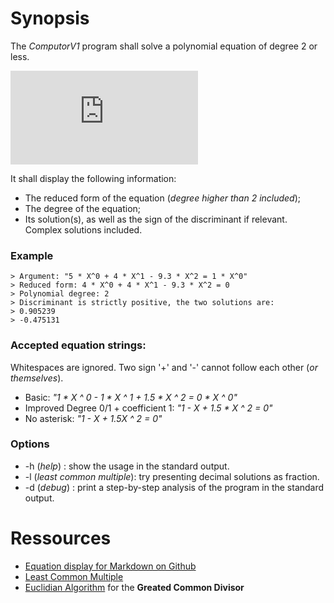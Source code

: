 # Synopsis

The *ComputorV1* program shall solve a polynomial equation of degree 2 or less.

![\Large P(X)=\sum_{i=0}^{n}\alpha_iX^n](https://latex.codecogs.com/gif.latex?P%28X%29%3D%5Csum_%7Bi%3D0%7D%5E%7Bn%7D%5Calpha_iX%5En)

It shall display the following information:
- The reduced form of the equation (*degree higher than 2 included*);
- The degree of the equation;
- Its solution(s), as well as the sign of the discriminant if relevant. Complex solutions included.



### Example
    > Argument: "5 * X^0 + 4 * X^1 - 9.3 * X^2 = 1 * X^0"
	> Reduced form: 4 * X^0 + 4 * X^1 - 9.3 * X^2 = 0
    > Polynomial degree: 2
    > Discriminant is strictly positive, the two solutions are:
    > 0.905239
    > -0.475131

### Accepted equation strings:
Whitespaces are ignored. Two sign '+' and '-' cannot follow each other (*or themselves*).
- Basic: *"1 * X ^ 0 - 1 * X ^ 1 + 1.5 * X ^ 2 = 0 * X ^ 0"*
- Improved Degree 0/1 + coefficient 1: *"1 - X + 1.5 * X ^ 2 = 0"*
- No asterisk: *"1 - X + 1.5X ^ 2 = 0"*


### Options
- -h (*help*) : show the usage in the standard output.
- -l (*least common multiple*): try presenting decimal solutions as fraction.
- -d (*debug*) : print a step-by-step analysis of the program in the standard output.

# Ressources
- [Equation display for Markdown on Github](https://www.codecogs.com/latex/eqneditor.php)
- [Least Common Multiple](https://en.wikipedia.org/wiki/Least_common_multiple#Using_the_greatest_common_divisor)
- [Euclidian Algorithm](https://en.wikipedia.org/wiki/Euclidean_algorithm#Implementations) for the **Greated Common Divisor**